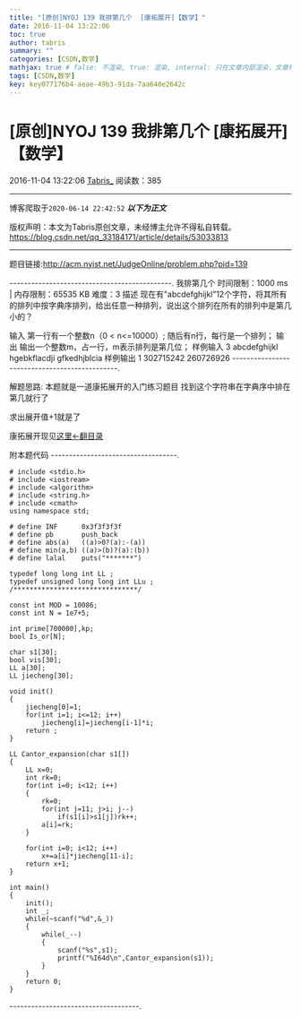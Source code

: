 ```yaml
---
title: "[原创]NYOJ 139 我排第几个  [康拓展开]【数学】"
date: 2016-11-04 13:22:06
toc: true
author: tabris
summary: ""
categories: [CSDN,数学]
mathjax: true # false: 不渲染, true: 渲染, internal: 只在文章内部渲染，文章列表中不渲染
tags: [CSDN,数学]
key: key077176b4-aeae-49b3-91da-7aa640e2642c
---
```


# [原创]NYOJ 139 我排第几个  [康拓展开]【数学】

2016-11-04 13:22:06  [Tabris_](https://me.csdn.net/qq_33184171) 阅读数：385

---

博客爬取于`2020-06-14 22:42:52`
***以下为正文***

版权声明：本文为Tabris原创文章，未经博主允许不得私自转载。
https://blog.csdn.net/qq_33184171/article/details/53033813

<!-- more -->

---

题目链接:http://acm.nyist.net/JudgeOnline/problem.php?pid=139

---------------------------------------------.
我排第几个
时间限制：1000 ms  |  内存限制：65535 KB
难度：3
描述
现在有"abcdefghijkl”12个字符，将其所有的排列中按字典序排列，给出任意一种排列，说出这个排列在所有的排列中是第几小的？

输入
第一行有一个整数n（0 < n<=10000）;
随后有n行，每行是一个排列；
输出
输出一个整数m，占一行，m表示排列是第几位；
样例输入
3
abcdefghijkl
hgebkflacdji
gfkedhjblcia
样例输出
1
302715242
260726926
----------------------------------------------.

解题思路:
本题就是一道康拓展开的入门练习题目 
找到这个字符串在字典序中排在第几就行了  

求出展开值+1就是了  

康拓展开现见[这里<-翻目录](http://blog.csdn.net/qq_33184171/article/details/52681216#t2)

附本题代码
-----------------------------------.
```
# include <stdio.h>
# include <iostream>
# include <algorithm>
# include <string.h>
# include <cmath>
using namespace std;

# define INF      0x3f3f3f3f
# define pb       push_back
# define abs(a)   ((a)>0?(a):-(a))
# define min(a,b) ((a)>(b)?(a):(b))
# define lalal    puts("*******")

typedef long long int LL ;
typedef unsigned long long int LLu ;
/*******************************/

const int MOD = 10086;
const int N = 1e7+5;

int prime[700000],kp;
bool Is_or[N];

char s1[30];
bool vis[30];
LL a[30];
LL jiecheng[30];

void init()
{
    jiecheng[0]=1;
    for(int i=1; i<=12; i++)
        jiecheng[i]=jiecheng[i-1]*i;
    return ;
}

LL Cantor_expansion(char s1[])
{
    LL x=0;
    int rk=0;
    for(int i=0; i<12; i++)
    {
        rk=0;
        for(int j=11; j>i; j--)
            if(s1[i]>s1[j])rk++;
        a[i]=rk;
    }

    for(int i=0; i<12; i++)
        x+=a[i]*jiecheng[11-i];
    return x+1;
}

int main()
{
    init();
    int _;
    while(~scanf("%d",&_))
    {
        while(_--)
        {
            scanf("%s",s1);
            printf("%I64d\n",Cantor_expansion(s1));
        }
    }
    return 0;
}

```
------------------------------------.